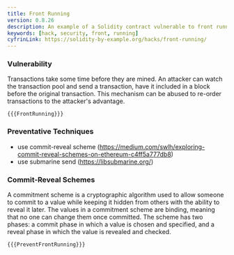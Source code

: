 ```yaml
---
title: Front Running
version: 0.8.26
description: An example of a Solidity contract vulnerable to front running
keywords: [hack, security, front, running]
cyfrinLink: https://solidity-by-example.org/hacks/front-running/
---
```


### Vulnerability

Transactions take some time before they are mined. An attacker can watch the transaction pool
and send a transaction, have it included in a block before the original transaction.
This mechanism can be abused to re-order transactions to the attacker's advantage.

```solidity
{{{FrontRunning}}}
```

### Preventative Techniques

- use commit-reveal scheme (https://medium.com/swlh/exploring-commit-reveal-schemes-on-ethereum-c4ff5a777db8)
- use submarine send (https://libsubmarine.org/)

### Commit-Reveal Schemes

A commitment scheme is a cryptographic algorithm used to allow someone to commit to a value while keeping it hidden from others with the ability to reveal it later. The values in a commitment scheme are binding, meaning that no one can change them once committed. The scheme has two phases: a commit phase in which a value is chosen and specified, and a reveal phase in which the value is revealed and checked.

```solidity
{{{PreventFrontRunning}}}
```
